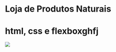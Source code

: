 # Loja de Produtos Naturais

# html, css e flexboxghfj
<img src="https://raw.githubusercontent.com/dieegobs/loja-de-produtos-naturais/refs/heads/main/images/Site.png"/>















